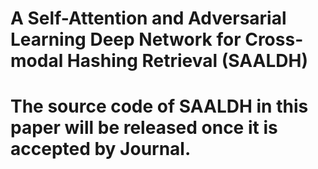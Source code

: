 # A Self-Attention and Adversarial Learning Deep Network for Cross-modal Hashing Retrieval (SAALDH)
# The source code of SAALDH in this paper will be released once it is accepted by Journal.
